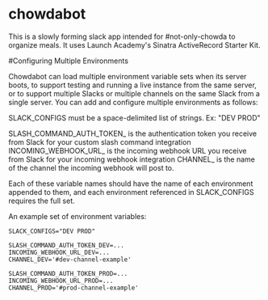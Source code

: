 # chowdabot

This is a slowly forming slack app intended for #not-only-chowda to organize meals. It uses Launch Academy's Sinatra ActiveRecord Starter Kit.


#Configuring Multiple Environments

Chowdabot can load multiple environment variable sets when its server boots, to support testing and running a live instance from the same server, or to support multiple Slacks or multiple channels on the same Slack from a single server. You can add and configure multiple environments as follows:

SLACK_CONFIGS must be a space-delimited list of strings. Ex: "DEV PROD"

SLASH_COMMAND_AUTH_TOKEN_ is the authentication token you receive from Slack for your custom slash command integration
INCOMING_WEBHOOK_URL_ is the incoming webhook URL you receive from Slack for your incoming webhook integration
CHANNEL_ is the name of the channel the incoming webhook will post to.

Each of these variable names should have the name of each environment appended to them, and each environment referenced in SLACK_CONFIGS requires the full set.

An example set of environment variables:

```
SLACK_CONFIGS="DEV PROD"

SLASH_COMMAND_AUTH_TOKEN_DEV=...
INCOMING_WEBHOOK_URL_DEV=...
CHANNEL_DEV='#dev-channel-example'

SLASH_COMMAND_AUTH_TOKEN_PROD=...
INCOMING_WEBHOOK_URL_PROD=...
CHANNEL_PROD='#prod-channel-example'
```
